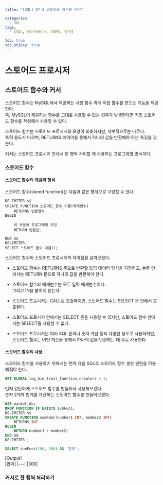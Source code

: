 ```yaml
---
title: "[SQL] 07-2 스토어드 함수와 커서"

categories: 
  - SQL
tags:
  - [SQL, 데이터베이스, DBMS, 공부]

toc: true
toc_sticky: true
---
```


# 스토어드 프로시저

## 스토어드 함수와 커서

스토어드 함수는 MySQL에서 제공하는 내장 함수 외에 직접 함수를 만드는 기능을 제공한다. <br> 즉, MySQL이 제공하는 함수를 그대로 사용할 수 없는 경우가 발생한다면 직접 스토어드 함수를 작성해서 사용할 수 있다.

스토어드 함수는 스토어드 프로시저와 모양이 비슷하지만, 세부적으로는 다르다. <br> 특히 용도가 다르며, RETURNS 예약어를 통해서 하나의 값을 반환해야 하는 특징을 갖는다.

커서는 스토어드 프로시저 안에서 한 행씩 처리할 때 사용하는 프로그래밍 방식이다.



### 스토어드 함수


#### 스토어드 함수의 개념과 형식

스토어드 함수(stored function)는 다음과 같은 형식으로 구성할 수 있다.

```
DELIMITER $$
CREATE FUNCTION 스토어드_함수_이름(매개변수)
    RETURNS 반환형식
BEGIN

    이 부분에 프로그래밍 코딩
    RETURN 반환값;

END $$
DELIMITER ;
SELECT 스토어드_함수_이름();
```

스토어드 함수와 스토어드 프로시저의 차이점을 살펴보겠다.

- 스토어드 함수는 RETURNS 문으로 반환할 값의 데이터 형식을 지정하고, 본문 안에서는 RETURN 문으로 하나의 값을 반환해야 한다.

- 스토어드 함수의 매개변수는 모두 입력 매개변수이다. <BR> 그리고 IN을 붙이지 않는다.

- 스토어드 프로시저는 CALL로 호출하지만, 스토어드 함수는 SELECT 문 안에서 호출된다.

- 스토어드 프로시저 안에서는 SELECT 문을 사용할 수 있지만, 스토어드 함수 안에서는 SELECT를 사용할 수 없다.

- 스토어드 프로시저는 여러 SQL 문이나 숫자 계산 등의 다양한 용도로 사용하지만, 스토어드 함수는 어떤 계산을 통해서 하나의 값을 반환하는 데 주로 사용한다.


#### 스토어드 함수의 사용

스토어드 함수를 사용하기 위해서는 먼저 다음 SQL로 스토어드 함수 생성 권한을 허용해줘야 한다.

```SQL
SET GLOBAL log_bin_trust_function_creators = 1;
```

먼저 간단하게 스토어드 함수를 만들어서 사용해보겠다. <br> 숫자 2개의 합계를 계산하는 스토어드 함수를 만들어보겠다.

```sql
USE market_db;
DROP FUNCTION IF EXISTS sumFunc;
DELIMITER $$
CREATE FUNCTION sumFunc(number1 INT, number2 INT)
    RETURNS INT
BEGIN
    RETURN number1 + number2;
END $$
DELIMITER ;

SELECT sumFunc(100, 200) AS '합계';
```

[Output]   
|합계|
|---|
|300|


### 커서로 한 행씩 처리하기